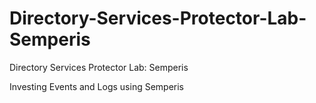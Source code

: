 # Directory-Services-Protector-Lab-Semperis

Directory Services Protector Lab: Semperis

Investing Events and Logs using Semperis 
